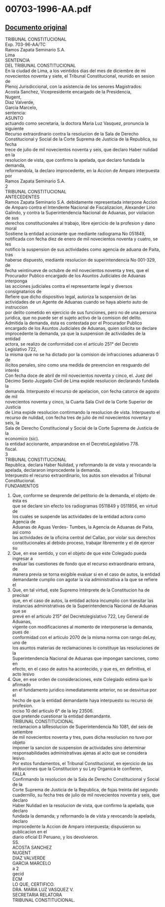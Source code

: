
00703-1996-AA.pdf
=================
  
[Documento original](https://tc.gob.pe/jurisprudencia/1998/00703-1996-AA.pdf)  
---  
TRIBUNAL CONSTITUCIONAL  
Exp. 703-96-AA/TC  
Ramos Zapata Seminario S.A.  
Lima  
SENTENCIA  
DEL TRIBUNAL CONSTITUCIONAL  
En la ciudad de Lima, a los veintidos dias del mes de diciembre de mi  
novecientos noventa y siete, el Tribunal Constitucional, reunido en sesion de  
Plenoj Jurisdiccional, con la asistencia de los senores Magistrados:  
Acosta Sanchez, Vicepresidente encargado de la Presidencia,  
Nugent,  
Diaz Valverde,  
Garcia Marcelo,  
sentencia:  
ASUNTO  
actuando como secretaria, la doctora Maria Luz Vasquez, pronuncia la siguiente  
Recurso extraordinario contra la resolucion de la Sala de Derecho  
Constitucional y Social de la Corte Suprema de Justicia de la Republica, su fecha  
trece de julio de mil novecientos noventa y seis, que declaro Haber nulidad en la  
resolucion de vista, que confirmo la apelada, que declaro fundada la demanda,  
reformandola, la declaro improcedente, en la Accion de Amparo interpuesta por  
Ramos Zapata Seminario S.A.  
2  
TRIBUNAL CONSTITUCIONAL  
ANTECEDENTES  
Ramos Zapata Seminario S.A. debidamente representada interpone Accion  
de Amparo contra el Intendente Nacional de Fiscalizacion, Alexander Lino  
Galindo, y contra la Superintendencia Nacional de Aduanas, por violacion de sus  
derechos constitucionales al trabajo, libre ejercicio de la profesion y dano moral  
Sostiene la entidad accionante que mediante radiograma No 051849,  
notificada con fecha diez de enero de mil novecientos noventa y cuatro, se les  
notifico la suspension de sus actividades como agencia de aduana de Paita, tras  
haberse dispuesto, mediante resolucion de superintendencia No 001-329, de  
fecha veintinueve de octubre de mil novecientos noventa y tres, que el  
Procurador Publico encargado de los Asuntos Judiciales de Aduanas interponga  
las acciones judiciales contra el representante legal y diversos consignatarios de  
Refiere que dicho dispositivo legal, autoriza la suspension de las  
actividades de un Agente de Aduanas cuando se haya abierto auto de instruccion  
por delito cometido en ejercicio de sus funciones, pero no de una persona  
juridica, que no puede ser el sujeto activo de la comision del delito.  
Admitida la demanda, ésta es contestada por el Procurador Publico  
encargado de los Asuntos Judiciales de Aduanas, quien solicita se declare  
improcedente la demanda, ya que la suspension de actividades de la entidad  
actora, se realizo de conformidad con el articulo 251° del Decreto Legislativo 722,  
la misma que no se ha dictado por la comision de infracciones aduaneras 0 de  
ilicitos penales, sino como una medida de prevencion en resguardo del interés  
Con fecha doce de abril de mil novecientos noventa y cinco, el. Juez del  
Décimo Sexto Juzgado Civil de Lima expide resolucion declarando fundada la  
demanda. Interpuesto el recurso de apelacion, con fecha catorce de agosto de mil  
novecientos noventa y cinco, la Cuarta Sala Civil de la Corte Superior de Justicia  
de Lima expide resolucion contirmando la resolucion de vista. Interpuesto el  
recurso de nulidad, con fecha tres de julio de mil novecientos noventa y seis, la  
Sala de Derecho Constitucional y Social de la Corte Suprema de Justicia de la  
economico (sic).  
la entidad accionante, amparandose en el DecretoLegislativo 778.  
fiscal.  
3  
TRIBUNAL CONSTITUCIONAL  
Republica, declara Haber Nulidad, y reformando la de vista y revocando la  
apelada, declararon improcedente la demanda.  
Interpuesto el recurso extraordinario, los autos son elevados al Tribunal  
Constitucional.  
FUNDAMENTOS  
1. Que, conforme se desprende del petitorio de la demanda, el objeto de ésta es  
que se declare sin efecto los radiogramas 0511849 y 0511856, en virtud de  
los cuales se suspende las actividades de la entidad actora como Agencia de  
Aduanas de Aguas Verdes- Tumbes, la Agencia de Aduanas de Paita, asi como  
las actividades de la oficina central del Callao, por violar sus derechos  
constitucionales al debido proceso, trabajar libremente y el de ejercer su  
2. Que, en ese sentido, y con el objeto de que este Colegiado pueda ingresar a  
evaluar las cuestiones de fondo que el recurso extraordinario entrana, de  
manera previa se torna exigible evaluar si en el caso de autos, la entidad  
demandante cumplio con agotar la via administrativa a la que se refiere el  
3. Que, en tal virtud, este Supremo Intérprete de la Constitucion ha de precisar  
que, en el caso de autos, la entidad actora incumplio con transitar las  
instancias administrativas de la Superintendencia Nacional de Aduanas que se  
prevé en el articulo 215° del Decretolegislativo 722, Ley General de Aduanas,  
vigente con modificaciones al momento de interponerse la demanda, pues de  
conformidad con el articulo 2070 de la misma norma con rango deLey, uno de  
los asuntos materias de reclamaciones lo constituye las resoluciones de la  
Superintendencia Nacional de Aduanas que impongan sanciones, como en  
efecto, en el caso de autos ha acontecido, y que es, en definitiva, el acto lesivo  
4. Que, en ese orden de consideraciones, este Colegiado estima que lo afirmado  
en el fundamento juridico inmediatamente anterior, no se desvirtua por el  
hecho de que la entidad demandante haya interpuesto su recurso de  
profesion.  
inciso 10 del articulo 6° de la ley 23506.  
que pretende cuestionar la entidad demandante.  
TRIBUNAL CONSTITUCIONAL  
reclamacion a laResolucion de Superintendencia No 1081, del seis de setiembre  
de mil novecientos noventa y tres, pues dicha resolucion no tuvo por objeto  
imponer la sancion de suspension de actividades sino determinar  
responsabilidades administrativas ajenas al acto que se considera lesivo.  
Por estos fundamentos, el Tribunal Constitucional, en ejercicio de las  
atribuciones que la Constitucion y su Ley Organica le confieren,  
FALLA  
Confirmando la resolucion de la Sala de Derecho Constitucional y Social de la  
Corte Suprema de Justicia de la Republica, de fojas treinta del segundo  
cuadernillo, su fecha tres de julio de mil novecientos noventa y seis, que declaro  
Haber Nulidad en la resolucion de vista, que confirmo la apelada, que declaro  
fundada la demanda; y reformando la de vista y revocando la apelada, declaro  
improcedente la Accion de Amparo interpuesta; dispusieron su publicacion en el  
diario oficial El Peruano, y los devolvieron.  
SS.  
ACOSTA SANCHEZ  
NUGENT  
DIAZ VALVERDE  
GARCIA MARCELO  
a 2  
gecid  
ECM  
LO QUE, CERTIFICO.  
DRA. MARIA LUZ VASQUEZ V.  
SECRETARIA RELATORA  
TRIBUNAL CONSTITUCIONAL.